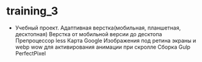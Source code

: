 # training_3
- Учебный проект.
Адаптивная верстка(мобильная, планшетная, десктопная)
Верстка от мобильной версии до десктопа
Препроцессор less
Карта Google
Изображения под ретина экраны и webp
wow для активирования анимации при скролле
Сборка Gulp
PerfectPixel
